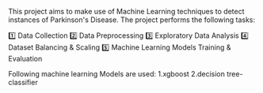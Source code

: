 This project aims to make use of Machine Learning techniques to detect instances of Parkinson's Disease. The project performs the following tasks:

1️⃣ Data Collection
2️⃣ Data Preprocessing
3️⃣ Exploratory Data Analysis
4️⃣ Dataset Balancing & Scaling
5️⃣ Machine Learning Models Training & Evaluation

Following machine learning Models are used:
1.xgboost
2.decision tree-classifier


